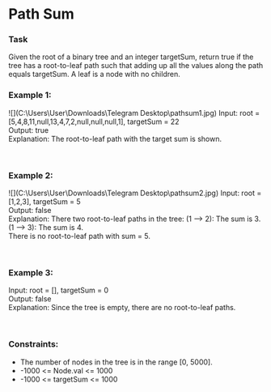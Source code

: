 # Path Sum

### Task
Given the root of a binary tree and an integer targetSum, return true if the tree has a root-to-leaf path such that adding up all the values along the path equals targetSum.
A leaf is a node with no children.


### Example 1:
![](C:\Users\User\Downloads\Telegram Desktop\pathsum1.jpg)
Input: root = [5,4,8,11,null,13,4,7,2,null,null,null,1], targetSum = 22 <br> Output: true <br>
Explanation: The root-to-leaf path with the target sum is shown.

<br>

### Example 2:
![](C:\Users\User\Downloads\Telegram Desktop\pathsum2.jpg)
Input: root = [1,2,3], targetSum = 5 <br>
Output: false <br>
Explanation: There two root-to-leaf paths in the tree:
(1 --> 2): The sum is 3.
(1 --> 3): The sum is 4. <br>
There is no root-to-leaf path with sum = 5.

<br>

### Example 3:
Input: root = [], targetSum = 0 <br>
Output: false <br>
Explanation: Since the tree is empty, there are no root-to-leaf paths.

<br>

### Constraints:
+ The number of nodes in the tree is in the range [0, 5000].
+ -1000 <= Node.val <= 1000
+ -1000 <= targetSum <= 1000